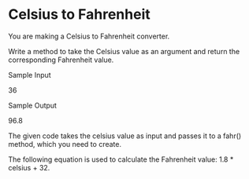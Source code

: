 # Celsius to Fahrenheit

You are making a Celsius to Fahrenheit converter. 

Write a method to take the Celsius value as an argument and return the corresponding Fahrenheit value.

Sample Input

36

Sample Output

96.8

The given code takes the celsius value as input and passes it to a fahr() method, which you need to create.

The following equation is used to calculate the Fahrenheit value: 1.8 * celsius + 32.
